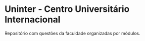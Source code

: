 # Uninter - Centro Universitário Internacional
Repositório com questões da faculdade organizadas por módulos.
